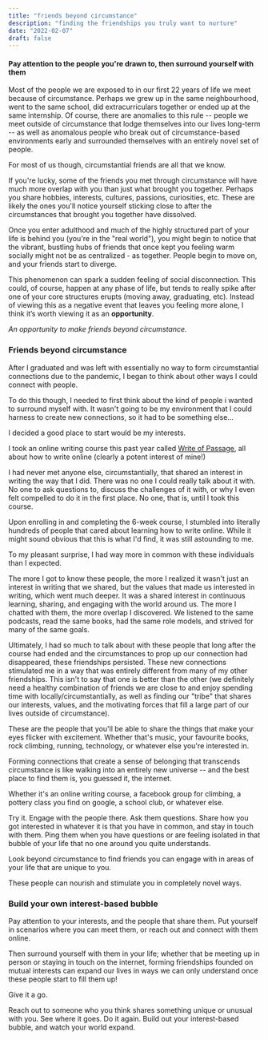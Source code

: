 ```yaml
---
title: "friends beyond circumstance"
description: "finding the friendships you truly want to nurture"
date: "2022-02-07"
draft: false
---
```

#### Pay attention to the people you're drawn to, then surround yourself with them
Most of the people we are exposed to in our first 22 years of life we meet because of circumstance. Perhaps we grew up in the same neighbourhood, went to the same school, did extracurriculars together or ended up at the same internship. Of course, there are anomalies to this rule -- people we meet outside of circumstance that lodge themselves into our lives long-term -- as well as anomalous people who break out of circumstance-based environments early and surrounded themselves with an entirely novel set of people.

For most of us though, circumstantial friends are all that we know.

If you're lucky, some of the friends you met through circumstance will have much more overlap with you than just what brought you together. Perhaps you share hobbies, interests, cultures, passions, curiosities, etc. These are likely the ones you'll notice yourself sticking close to after the circumstances that brought you together have dissolved.

Once you enter adulthood and much of the highly structured part of your life is behind you (you're in the "real world"), you might begin to notice that the vibrant, bustling hubs of friends that once kept you feeling warm socially might not be as centralized - as together. People begin to move on, and your friends start to diverge.

This phenomenon can spark a sudden feeling of social disconnection. This could, of course, happen at any phase of life, but tends to really spike after one of your core structures erupts (moving away, graduating, etc). Instead of viewing this as a negative event that leaves you feeling more alone, I think it’s worth viewing it as an **opportunity**.

_An opportunity to make friends beyond circumstance._

### Friends beyond circumstance
After I graduated and was left with essentially no way to form circumstantial connections due to the pandemic, I began to think about other ways I could connect with people.

To do this though, I needed to first think about the kind of people i wanted to surround myself with. It wasn't going to be my environment that I could harness to create new connections, so it had to be something else...

I decided a good place to start would be my interests.

I took an online writing course this past year called [Write of Passage](https://writeofpassage.school/), all about how to write online (clearly a potent interest of mine!)

I had never met anyone else, circumstantially, that shared an interest in writing the way that I did. There was no one I could really talk about it with. No one to ask questions to, discuss the challenges of it with, or why I even felt compelled to do it in the first place. No one, that is, until I took this course.

Upon enrolling in and completing the 6-week course, I stumbled into literally hundreds of people that cared about learning how to write online. While it might sound obvious that this is what I'd find, it was still astounding to me.

To my pleasant surprise, I had way more in common with these individuals than I expected.

The more I got to know these people, the more I realized it wasn't just an interest in writing that we shared, but the values that made us interested in writing, which went much deeper. It was a shared interest in continuous learning, sharing, and engaging with the world around us. The more I chatted with them, the more overlap I discovered. We listened to the same podcasts, read the same books, had the same role models, and strived for many of the same goals.

Ultimately, I had so much to talk about with these people that long after the course had ended and the circumstances to prop up our connection had disappeared, these friendships persisted.
These new connections stimulated me in a way that was entirely different from many of my other friendships. This isn't to say that one is better than the other (we definitely need a healthy combination of friends we are close to and enjoy spending time with locally/circumstantially, as well as finding our "tribe" that shares our interests, values, and the motivating forces that fill a large part of our lives outside of circumstance).

These are the people that you'll be able to share the things that make your eyes flicker with excitement. Whether that's music, your favourite books, rock climbing, running, technology, or whatever else you're interested in.

Forming connections that create a sense of belonging that transcends circumstance is like walking into an entirely new universe -- and the best place to find them is, you guessed it, the internet.

Whether it's an online writing course, a facebook group for climbing, a pottery class you find on google, a school club, or whatever else.

Try it. Engage with the people there. Ask them questions. Share how you got interested in whatever it is that you have in common, and stay in touch with them. Ping them when you have questions or are feeling isolated in that bubble of your life that no one around you quite understands.

Look beyond circumstance to find friends you can engage with in areas of your life that are unique to you.

These people can nourish and stimulate you in completely novel ways.

### Build your own interest-based bubble
Pay attention to your interests, and the people that share them. Put yourself in scenarios where you can meet them, or reach out and connect with them online.

Then surround yourself with them in your life; whether that be meeting up in person or staying in touch on the internet, forming friendships founded on mutual interests can expand our lives in ways we can only understand once these people start to fill them up!

Give it a go.

Reach out to someone who you think shares something unique or unusual with you. See where it goes. Do it again. Build out your interest-based bubble, and watch your world expand.